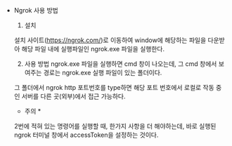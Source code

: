 * Ngrok 사용 방법

  1. 설치

  설치 사이트(https://ngrok.com/)로 이동하여 window에 해당하는 파일을 다운받아 해당 파일 내에 실행파일인 ngrok.exe 파일을 실행한다.

  2. 사용 방법
  ngrok.exe 파일을 실행하면 cmd 창이 나오는데, 그 cmd 창에서 보여주는 경로는 ngrok.exe 실행 파일이 있는 폴더이다.

  그 폴더에서 ngrok http 포트번호를 type하면 해당 포트 번호에서 로컬로 작동 중인 서버를 다른 곳(외부)에서 접근 가능하다.

  * 주의 *

  2번에 적혀 있는 명령어를 실행할 때, 한가지 사항을 더 해야하는데, 바로 실행된 ngrok 터미널 창에서 accessToken을 설정하는 것이다.
